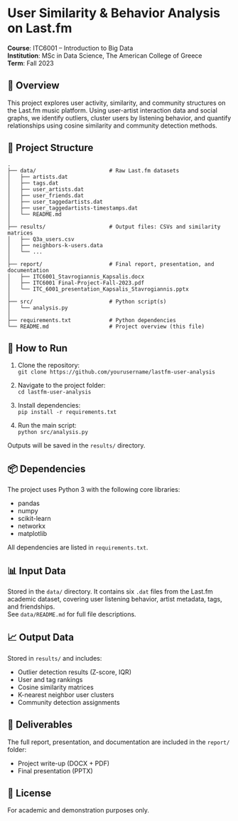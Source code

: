 # User Similarity & Behavior Analysis on Last.fm  
**Course**: ITC6001 – Introduction to Big Data  
**Institution**: MSc in Data Science, The American College of Greece  
**Term**: Fall 2023  

## 📌 Overview  
This project explores user activity, similarity, and community structures on the Last.fm music platform. Using user-artist interaction data and social graphs, we identify outliers, cluster users by listening behavior, and quantify relationships using cosine similarity and community detection methods.

## 📁 Project Structure

```
.
├── data/                       # Raw Last.fm datasets
│   ├── artists.dat
│   ├── tags.dat
│   ├── user_artists.dat
│   ├── user_friends.dat
│   ├── user_taggedartists.dat
│   ├── user_taggedartists-timestamps.dat
│   └── README.md
│
├── results/                    # Output files: CSVs and similarity matrices
│   ├── Q3a_users.csv
│   ├── neighbors-k-users.data
│   └── ...
│
├── report/                     # Final report, presentation, and documentation
│   ├── ITC6001_Stavrogiannis_Kapsalis.docx
│   ├── ITC6001 Final-Project-Fall-2023.pdf
│   └── ITC_6001_presentation_Kapsalis_Stavrogiannis.pptx
│
├── src/                        # Python script(s)
│   └── analysis.py
│
├── requirements.txt            # Python dependencies
└── README.md                   # Project overview (this file)
```

## 🔧 How to Run

1. Clone the repository:  
   `git clone https://github.com/yourusername/lastfm-user-analysis`

2. Navigate to the project folder:  
   `cd lastfm-user-analysis`

3. Install dependencies:  
   `pip install -r requirements.txt`

4. Run the main script:  
   `python src/analysis.py`

Outputs will be saved in the `results/` directory.

## 📦 Dependencies  
The project uses Python 3 with the following core libraries:
- pandas
- numpy
- scikit-learn
- networkx
- matplotlib

All dependencies are listed in `requirements.txt`.

## 📊 Input Data  
Stored in the `data/` directory. It contains six `.dat` files from the Last.fm academic dataset, covering user listening behavior, artist metadata, tags, and friendships.  
See `data/README.md` for full file descriptions.

## 📈 Output Data  
Stored in `results/` and includes:
- Outlier detection results (Z-score, IQR)
- User and tag rankings
- Cosine similarity matrices
- K-nearest neighbor user clusters
- Community detection assignments

## 📎 Deliverables  
The full report, presentation, and documentation are included in the `report/` folder:
- Project write-up (DOCX + PDF)
- Final presentation (PPTX)

## 📝 License  
For academic and demonstration purposes only.
